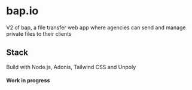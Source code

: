 # bap.io

V2 of bap, a file transfer web app where agencies can send and manage private files to their clients

## Stack

Build with Node.js, Adonis, Tailwind CSS and Unpoly


#### Work in progress

